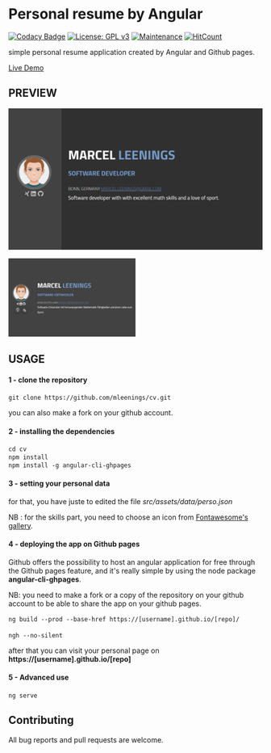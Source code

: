 # Personal resume by Angular
[![Codacy Badge](https://api.codacy.com/project/badge/Grade/98ca663bec894044971be473ef6f8069)](https://www.codacy.com/manual/mleenings/cv?utm_source=github.com&amp;utm_medium=referral&amp;utm_content=mleenings/cv&amp;utm_campaign=Badge_Grade)
[![License: GPL v3](https://img.shields.io/badge/License-GPLv3-blue.svg)](https://www.gnu.org/licenses/gpl-3.0) 
[![Maintenance](https://img.shields.io/badge/Maintained%3F-yes-green.svg)](https://GitHub.com/Naereen/StrapDown.js/graphs/commit-activity)
[![HitCount](http://hits.dwyl.io/mleenings/cv.svg)](http://hits.dwyl.io/mleenings/cv)



simple personal resume application created by Angular and Github pages.

 [Live Demo](https://mleenings.github.io/cv/)



## PREVIEW

![preview image](assets/preview.png)

<img src="assets/preview.gif" width=50%>


## USAGE

#### 1 - clone the repository 

```shell
git clone https://github.com/mleenings/cv.git
```

you can also make a fork on your github account. 

#### 2 - installing the dependencies
```shell
cd cv 
npm install 
npm install -g angular-cli-ghpages
```

#### 3 - setting your personal data

for that, you have juste to edited the file _src/assets/data/perso.json_

NB : for the skills part, you need to choose an icon from [Fontawesome's gallery](https://fontawesome.com/icons?d=gallery).


#### 4 - deploying the app on Github pages 

Github offers the possibility to host an angular application for free through the Github pages feature, and it's really simple by using the node package **angular-cli-ghpages**.

NB: you need to make a fork or a copy of the repository on your github account to be able to share the app on your github pages.


```shell
ng build --prod --base-href https://[username].github.io/[repo]/

ngh --no-silent
```

after that you can visit your personal page on **https://[username].github.io/[repo]**


#### 5 - Advanced use

```shell
ng serve
```

## Contributing

All bug reports and pull requests are welcome. 
